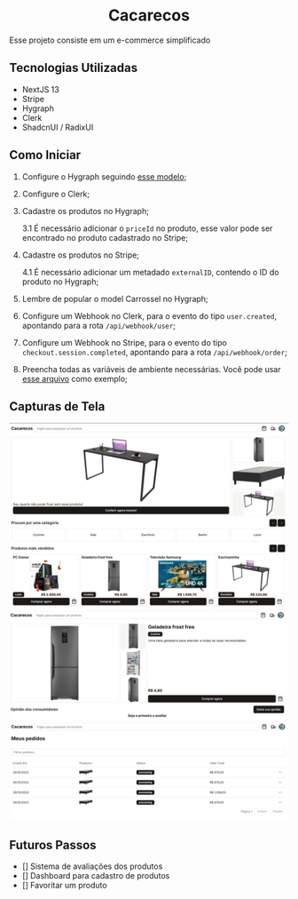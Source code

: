 <div align="center">
  <h1>Cacarecos</h1>
</div>

Esse projeto consiste em um e-commerce simplificado

## Tecnologias Utilizadas

- NextJS 13
- Stripe
- Hygraph
- Clerk
- ShadcnUI / RadixUI

## Como Iniciar

1. Configure o Hygraph seguindo [esse modelo](https://app.hygraph.com/clone/0190a8de65a3415ba08a84742be5fa3a?name=Cacarecos);
2. Configure o Clerk;
3. Cadastre os produtos no Hygraph;

   3.1 É necessário adicionar o `priceId` no produto, esse valor pode ser encontrado no produto cadastrado no Stripe;

4. Cadastre os produtos no Stripe;

   4.1 É necessário adicionar um metadado `externalID`, contendo o ID do produto no Hygraph;

5. Lembre de popular o model Carrossel no Hygraph;
6. Configure um Webhook no Clerk, para o evento do tipo `user.created`, apontando para a rota `/api/webhook/user`;
7. Configure um Webhook no Stripe, para o evento do tipo `checkout.session.completed`, apontando para a rota `/api/webhook/order`;
8. Preencha todas as variáveis de ambiente necessárias. Você pode usar [esse arquivo](./.env.example) como exemplo;

## Capturas de Tela

![Página Inicial](/.github/home.png)
![Página do Produto](/.github/product.png)
![Página de Pedidos](/.github/orders.png)

## Futuros Passos

- [] Sistema de avaliações dos produtos
- [] Dashboard para cadastro de produtos
- [] Favoritar um produto
